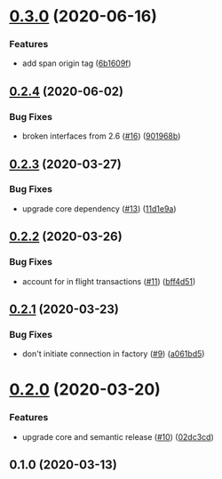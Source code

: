 # [0.3.0](https://github.com/auxmoney/OpentracingBundle-Doctrine-DBAL/compare/v0.2.4...v0.3.0) (2020-06-16)


### Features

* add span origin tag ([6b1609f](https://github.com/auxmoney/OpentracingBundle-Doctrine-DBAL/commit/6b1609f3161ec4b8a2a7c3b5d361d5c17b51ddb1))

## [0.2.4](https://github.com/auxmoney/OpentracingBundle-Doctrine-DBAL/compare/v0.2.3...v0.2.4) (2020-06-02)


### Bug Fixes

* broken interfaces from 2.6 ([#16](https://github.com/auxmoney/OpentracingBundle-Doctrine-DBAL/issues/16)) ([901968b](https://github.com/auxmoney/OpentracingBundle-Doctrine-DBAL/commit/901968ba52859de10fd8c3042652b5ec21ea90b3))

## [0.2.3](https://github.com/auxmoney/OpentracingBundle-Doctrine-DBAL/compare/v0.2.2...v0.2.3) (2020-03-27)


### Bug Fixes

* upgrade core dependency ([#13](https://github.com/auxmoney/OpentracingBundle-Doctrine-DBAL/issues/13)) ([11d1e9a](https://github.com/auxmoney/OpentracingBundle-Doctrine-DBAL/commit/11d1e9ac8d0ea268092961a67f2d9c3ae5da5eda))

## [0.2.2](https://github.com/auxmoney/OpentracingBundle-Doctrine-DBAL/compare/v0.2.1...v0.2.2) (2020-03-26)


### Bug Fixes

* account for in flight transactions ([#11](https://github.com/auxmoney/OpentracingBundle-Doctrine-DBAL/issues/11)) ([bff4d51](https://github.com/auxmoney/OpentracingBundle-Doctrine-DBAL/commit/bff4d51796211636aa305b71670d730f29560052))

## [0.2.1](https://github.com/auxmoney/OpentracingBundle-Doctrine-DBAL/compare/v0.2.0...v0.2.1) (2020-03-23)


### Bug Fixes

* don't initiate connection in factory ([#9](https://github.com/auxmoney/OpentracingBundle-Doctrine-DBAL/issues/9)) ([a061bd5](https://github.com/auxmoney/OpentracingBundle-Doctrine-DBAL/commit/a061bd58845c3abd02828cc171f540f4919e60b4))

# [0.2.0](https://github.com/auxmoney/OpentracingBundle-Doctrine-DBAL/compare/v0.1.0...v0.2.0) (2020-03-20)


### Features

* upgrade core and semantic release ([#10](https://github.com/auxmoney/OpentracingBundle-Doctrine-DBAL/issues/10)) ([02dc3cd](https://github.com/auxmoney/OpentracingBundle-Doctrine-DBAL/commit/02dc3cd66c4bce6f621f3f391276635f63286ffb))

## 0.1.0 (2020-03-13)

